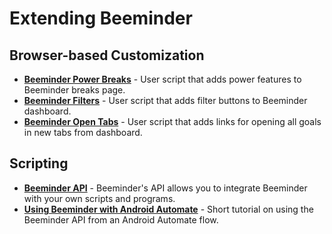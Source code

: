 # Extending Beeminder

## Browser-based Customization

- [**Beeminder Power Breaks**](https://openuserjs.org/scripts/narthur/Beeminder_Power_Breaks) - User script that adds 
  power features to Beeminder breaks page.
- [**Beeminder Filters**](https://openuserjs.org/scripts/narthur/Beeminder_Filters) - User script that adds filter
  buttons to Beeminder dashboard.
- [**Beeminder Open Tabs**](https://openuserjs.org/scripts/narthur/Beeminder_Open_Tabs) - User script that adds links
  for opening all goals in new tabs from dashboard.

## Scripting

- [**Beeminder API**](http://api.beeminder.com/#beeminder-api-reference) - Beeminder's API allows you to integrate
  Beeminder with your own scripts and programs.
- [**Using Beeminder with Android Automate**](https://forum.beeminder.com/t/using-beeminder-with-android-automate/6401) -
  Short tutorial on using the Beeminder API from an Android Automate flow.
